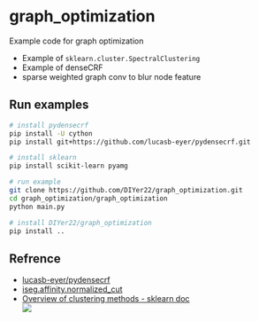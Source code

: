 # graph_optimization
Example code for graph optimization
- Example of `sklearn.cluster.SpectralClustering`
- Example of denseCRF
- sparse weighted graph conv to blur node feature

## Run examples
```bash
# install pydensecrf
pip install -U cython
pip install git+https://github.com/lucasb-eyer/pydensecrf.git

# install sklearn
pip install scikit-learn pyamg

# run example
git clone https://github.com/DIYer22/graph_optimization.git
cd graph_optimization/graph_optimization
python main.py

# install DIYer22/graph_optimization
pip install ..
```

## Refrence
- [lucasb-eyer/pydensecrf](https://github.com/lucasb-eyer/pydensecrf/blob/master/examples/Non%20RGB%20Example.ipynb)
- [iseg.affinity.normalized_cut](https://github.com/DIYer22/iseg)
- [ Overview of clustering methods - sklearn doc](https://scikit-learn.org/stable/modules/clustering.html)  
![](https://scikit-learn.org/stable/_images/sphx_glr_plot_cluster_comparison_001.png)
